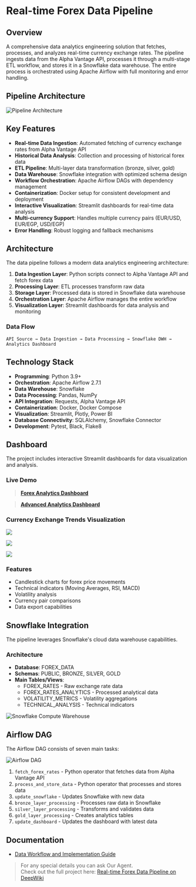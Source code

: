 # Real-time Forex Data Pipeline

## Overview

A comprehensive data analytics engineering solution that fetches, processes, and analyzes real-time currency exchange rates. The pipeline ingests data from the Alpha Vantage API, processes it through a multi-stage ETL workflow, and stores it in a Snowflake data warehouse. The entire process is orchestrated using Apache Airflow with full monitoring and error handling.

## Pipeline Architecture

![Pipeline Architecture](config/icon/Pipelinearchitecture.png) 


## Key Features

- **Real-time Data Ingestion**: Automated fetching of currency exchange rates from Alpha Vantage API
- **Historical Data Analysis**: Collection and processing of historical forex data
- **ETL Pipeline**: Multi-layer data transformation (bronze, silver, gold)
- **Data Warehouse**: Snowflake integration with optimized schema design
- **Workflow Orchestration**: Apache Airflow DAGs with dependency management
- **Containerization**: Docker setup for consistent development and deployment
- **Interactive Visualization**: Streamlit dashboards for real-time data analysis
- **Multi-currency Support**: Handles multiple currency pairs (EUR/USD, EUR/EGP, USD/EGP)
- **Error Handling**: Robust logging and fallback mechanisms

## Architecture

The data pipeline follows a modern data analytics engineering architecture:

1. **Data Ingestion Layer**: Python scripts connect to Alpha Vantage API and fetch forex data
2. **Processing Layer**: ETL processes transform raw data
3. **Storage Layer**: Processed data is stored in Snowflake data warehouse
4. **Orchestration Layer**: Apache Airflow manages the entire workflow
5. **Visualization Layer**: Streamlit dashboards for data analysis and monitoring

### Data Flow
```
API Source → Data Ingestion → Data Processing → Snowflake DWH → Analytics Dashboard
```

## Technology Stack

- **Programming**: Python 3.9+
- **Orchestration**: Apache Airflow 2.7.1
- **Data Warehouse**: Snowflake
- **Data Processing**: Pandas, NumPy
- **API Integration**: Requests, Alpha Vantage API
- **Containerization**: Docker, Docker Compose
- **Visualization**: Streamlit, Plotly, Power BI
- **Database Connectivity**: SQLAlchemy, Snowflake Connector
- **Development**: Pytest, Black, Flake8





## Dashboard

The project includes interactive Streamlit dashboards for data visualization and analysis.

### Live Demo
> **[Forex Analytics Dashboard](https://anwaribra-real-time-data-pipeline-dashboard-93ffoi.streamlit.app/)**


> **[ Advanced Analytics Dashboard](https://anwaribra-real-time-data-pipeline-app-tpkgta.streamlit.app/)** 


### Currency Exchange Trends Visualization
![](config/icon/newplot.png)

![](config/icon/newplot(1).png)

![](config/icon/newplot(2).png)


### Features
- Candlestick charts for forex price movements
- Technical indicators (Moving Averages, RSI, MACD)
- Volatility analysis
- Currency pair comparisons
- Data export capabilities




## Snowflake Integration

The pipeline leverages Snowflake's cloud data warehouse capabilities.

### Architecture
- **Database**: FOREX_DATA
- **Schemas**: PUBLIC, BRONZE, SILVER, GOLD
- **Main Tables/Views**:
  - FOREX_RATES - Raw exchange rate data
  - FOREX_RATES_ANALYTICS - Processed analytical data
  - VOLATILITY_METRICS - Volatility aggregations
  - TECHNICAL_ANALYSIS - Technical indicators
  
![Snowflake Compute Warehouse](config/icon/DWH.jpg)



## Airflow DAG
The Airflow DAG consists of seven main tasks:

![Airflow DAG](config/icon/Dags.png)

1. `fetch_forex_rates` - Python operator that fetches data from Alpha Vantage API
2. `process_and_store_data` - Python operator that processes and stores data
3. `update_snowflake` - Updates Snowflake with new data
4. `bronze_layer_processing` - Processes raw data in Snowflake
5. `silver_layer_processing` - Transforms and validates data
6. `gold_layer_processing` - Creates analytics tables
7. `update_dashboard` - Updates the dashboard with latest data


## Documentation 

- [Data Workflow and Implementation Guide](config/icon/ForexDocumentation.pdf)

 >  For any special details you can ask Our Agent.  
> Check out the full project here: [Real-time Forex Data Pipeline on DeepWiki](https://deepwiki.com/Anwaribra/Real-time-Forex-Data-Pipeline)